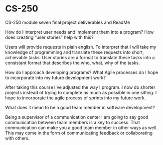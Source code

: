 # CS-250
CS-250 module seven final project deliverables and ReadMe

How do I interpret user needs and implement them into a program? How does creating “user stories” help with this?

Users will provide requests in plain english. To interpret that I will take my knowledge of programming and translate these requests into short, achievable tasks. User stories are a format to translate these tasks into a consistant format that describes the who, what, why of the tasks.

How do I approach developing programs? What Agile processes do I hope to incorporate into my future development work?

After taking this course I've adjusted the way I program. I now do shorter projects instead of trying to complete as much as possible in one sitting. I hope to incorporate the agile process of sprints into my future work. 

What does it mean to be a good team member in software development?

Being a supervisor of a communication center I am going to say good communication between team members is a key to success. That communication can make you a good team member in other ways as well. This may come in the form of communicating feedback or collaborating with others. 
